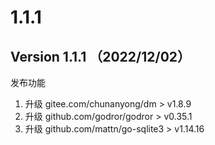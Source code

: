 # 1.1.1

## Version 1.1.1 （2022/12/02）

发布功能

1. 升级 gitee.com/chunanyong/dm > v1.8.9
2. 升级 github.com/godror/godror > v0.35.1
3. 升级 github.com/mattn/go-sqlite3 > v1.14.16